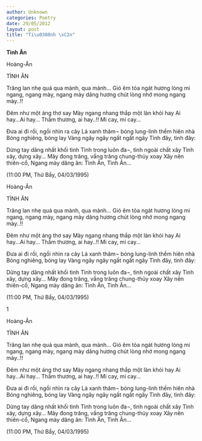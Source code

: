 ```yaml
---
author: Unknown
categories: Poetry
date: 29/05/2012
layout: post
title: "Ti\u0300nh \xC2n"
---
```


**Tình Ân**

Hoàng-Ân

TÌNH ÂN

Trăng lan nhẹ quá qua mành, qua mành...
Gió êm tỏa ngát hương lòng mi ngang,
ngang mày, ngang mày
dâng hương chút lòng nhớ mong ngang mày..!!

Đêm như một áng thơ say
Mày ngang nhang thắp một làn khói hay
Ai hay...Ai hay...
Thầm thương, ai hay..!!
Mi cay, mi cay...

Đưa ai đi rồi, ngồi nhìn ra cây
Lá xanh thâm¬ bóng lung-linh thềm hiên nhà
Bóng nghiêng, bóng lay
Vàng ngây ngây ngất ngất ngây
Tình đây, tình đây:

Dừng tay dâng nhất khối tình
Tình trong luôn đa¬, tình ngoài chất xây
Tình xây, dựng xây...
Mây đong trăng, vầng trăng chung-thủy xoay
Xây nên thiên-cổ,
Ngang mày dâng ân:
Tình Ân,
Tình Ân...


(11:00 PM, Thứ Bẩy, 04/03/1995)

Hoàng-Ân

TÌNH ÂN

Trăng lan nhẹ quá qua mành, qua mành...
Gió êm tỏa ngát hương lòng mi ngang,
ngang mày, ngang mày
dâng hương chút lòng nhớ mong ngang mày..!!

Đêm như một áng thơ say
Mày ngang nhang thắp một làn khói hay
Ai hay...Ai hay...
Thầm thương, ai hay..!!
Mi cay, mi cay...

Đưa ai đi rồi, ngồi nhìn ra cây
Lá xanh thâm¬ bóng lung-linh thềm hiên nhà
Bóng nghiêng, bóng lay
Vàng ngây ngây ngất ngất ngây
Tình đây, tình đây:

Dừng tay dâng nhất khối tình
Tình trong luôn đa¬, tình ngoài chất xây
Tình xây, dựng xây...
Mây đong trăng, vầng trăng chung-thủy xoay
Xây nên thiên-cổ,
Ngang mày dâng ân:
Tình Ân,
Tình Ân...


(11:00 PM, Thứ Bẩy, 04/03/1995)

1

Hoàng-Ân

TÌNH ÂN

Trăng lan nhẹ quá qua mành, qua mành...
Gió êm tỏa ngát hương lòng mi ngang,
ngang mày, ngang mày
dâng hương chút lòng nhớ mong ngang mày..!!

Đêm như một áng thơ say
Mày ngang nhang thắp một làn khói hay
Ai hay...Ai hay...
Thầm thương, ai hay..!!
Mi cay, mi cay...

Đưa ai đi rồi, ngồi nhìn ra cây
Lá xanh thâm¬ bóng lung-linh thềm hiên nhà
Bóng nghiêng, bóng lay
Vàng ngây ngây ngất ngất ngây
Tình đây, tình đây:

Dừng tay dâng nhất khối tình
Tình trong luôn đa¬, tình ngoài chất xây
Tình xây, dựng xây...
Mây đong trăng, vầng trăng chung-thủy xoay
Xây nên thiên-cổ,
Ngang mày dâng ân:
Tình Ân,
Tình Ân...


(11:00 PM, Thứ Bẩy, 04/03/1995)
